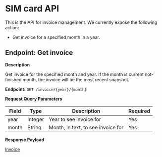 # SIM card API
This is the API for invoice management. We currently expose the following action:

* Get invoice for a specified month in a year.

## Endpoint: Get invoice

**Description**

Get invoice for the specified month and year. 
If the month is current not-finished month, the invoice will be the most recent snapshot.

**Endpoint:** `GET /invoice/{year}/{month}`

**Request Query Parameters**

| Field        | Type    | Description                          | Required |
| ------------ | ------- | ------------------------------------ | -------- |
| year         | Integer | Year to see invoice for              | Yes       |
| month        | String  | Month, in text, to see invoice for   | Yes       |


**Response Payload**

[Invoice](/general-information/data-types/#BasicInvoice)

